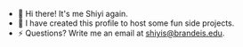 - 👋 Hi there! It's me Shiyi again.
- 🤩 I have created this profile to host some fun side projects.
- ⚡️ Questions? Write me an email at shiyis@brandeis.edu.


<!--
**shiyisrsly/shiyisrsly** is a ✨ _special_ ✨ repository because its `README.md` (this file) appears on your GitHub profile.

Here are some ideas to get you started:


-->
